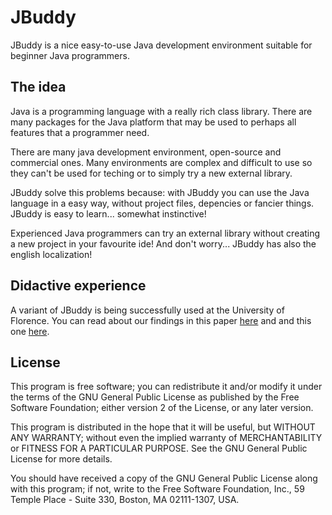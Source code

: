 JBuddy
======

JBuddy is a nice easy-to-use Java development environment suitable for
beginner Java programmers.


The idea
--------

Java is a programming language with a really rich class library. There
are many packages for the Java platform that may be used to perhaps
all features that a programmer need.

There are many java development environment, open-source and
commercial ones. Many environments are complex and difficult to use so
they can't be used for teching or to simply try a new external
library.

JBuddy solve this problems because: with JBuddy you can use the Java
language in a easy way, without project files, depencies or fancier
things.  JBuddy is easy to learn... somewhat instinctive!

Experienced Java programmers can try an external library without
creating a new project in your favourite ide! And don't
worry... JBuddy has also the english localization!


Didactive experience
--------------------

A variant of JBuddy is being successfully used at the University of
Florence. You can read about our findings in this paper
[here][paper-1] and and this one [here][paper-2].


License
-------

This program is free software; you can redistribute it and/or modify
it under the terms of the GNU General Public License as published by
the Free Software Foundation; either version 2 of the License, or any
later version.

This program is distributed in the hope that it will be useful, but
WITHOUT ANY WARRANTY; without even the implied warranty of
MERCHANTABILITY or FITNESS FOR A PARTICULAR PURPOSE.  See the GNU
General Public License for more details.

You should have received a copy of the GNU General Public License
along with this program; if not, write to the Free Software
Foundation, Inc., 59 Temple Place - Suite 330, Boston, MA 02111-1307,
USA.


[paper-1]: http://portal.acm.org/citation.cfm?id=957313&dl=acm&coll=&CFID=15151515&CFTOKEN=6184618
[paper-2]: http://portal.acm.org/citation.cfm?id=1019973&coll=&dl=GUIDE&CFID=15151515&CFTOKEN=6184618

